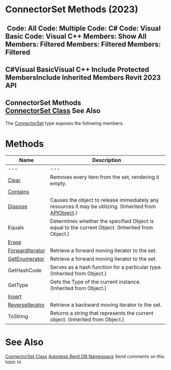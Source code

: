 # ConnectorSet Methods (2023)

﻿
 Code: All Code: Multiple Code: C# Code: Visual Basic Code: Visual C++  Members: Show All Members: Filtered Members: Filtered Members: Filtered   
---  
C#Visual BasicVisual C++
Include Protected MembersInclude Inherited Members
Revit 2023 API  
---  
ConnectorSet Methods  
[ConnectorSet Class](a9821fc1-54cf-5f69-13a9-25d506ecb048.md "ConnectorSet Class") See Also  
---  
The [ConnectorSet](a9821fc1-54cf-5f69-13a9-25d506ecb048.md "ConnectorSet Class") type exposes the following members.
# Methods
| Name | Description |
| --- | --- |
| --- | --- | --- |
| [Clear](064708c0-2a8d-998c-fe06-5b8d23e5bf8c.md "Clear Method") | Removes every item from the set, rendering it empty. |
| [Contains](099084eb-a6f9-b385-736a-90559ebe84ca.md "Contains Method") |
| [Dispose](7c03212a-b587-1c89-3912-efea0d2619c5.md "Dispose Method") | Causes the object to release immediately any resources it may be utilizing. (Inherited from [APIObject](beb86ef5-39ad-3f0d-0cd9-0c929387a2bb.md "APIObject Class").) |
| Equals | Determines whether the specified Object is equal to the current Object. (Inherited from Object.) |
| [Erase](03c03f81-fe2c-aa3c-28a6-a07f1fb3588e.md "Erase Method") |
| [ForwardIterator](bbd0fac6-0f3a-4e31-e53a-b28a769baee2.md "ForwardIterator Method") | Retrieve a forward moving iterator to the set. |
| [GetEnumerator](be8bf394-4825-b905-ebf3-e5c220958ec5.md "GetEnumerator Method") | Retrieve a forward moving iterator to the set. |
| GetHashCode | Serves as a hash function for a particular type.  (Inherited from Object.) |
| GetType | Gets the Type of the current instance. (Inherited from Object.) |
| [Insert](dbdf848b-edf9-aba3-20a2-6551296ece13.md "Insert Method") |
| [ReverseIterator](802de994-b9f1-bee4-dffa-430b2dee38e1.md "ReverseIterator Method") | Retrieve a backward moving iterator to the set. |
| ToString | Returns a string that represents the current object. (Inherited from Object.) |

# See Also
[ConnectorSet Class](a9821fc1-54cf-5f69-13a9-25d506ecb048.md "ConnectorSet Class")
[Autodesk.Revit.DB Namespace](87546ba7-461b-c646-cbb1-2cb8f5bff8b2.md "Autodesk.Revit.DB Namespace")
Send comments on this topic to 